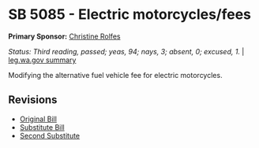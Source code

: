 # SB 5085 - Electric motorcycles/fees
**Primary Sponsor:** [Christine Rolfes](/person/leg/christine.rolfes.md)

*Status: Third reading, passed; yeas, 94; nays, 3; absent, 0; excused, 1.* | [leg.wa.gov summary](https://app.leg.wa.gov/billsummary?BillNumber=5085&Year=2021)

Modifying the alternative fuel vehicle fee for electric motorcycles.

## Revisions
* [Original Bill](1/)
* [Substitute Bill](S/)
* [Second Substitute](S2/)